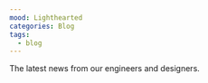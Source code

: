 ```yaml
---
mood: Lighthearted
categories: Blog
tags:
  - blog
---
```

The latest news from our engineers and designers.